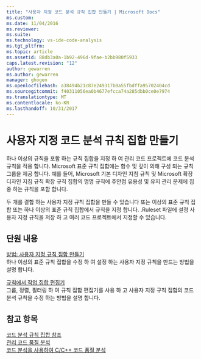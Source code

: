 ```yaml
---
title: "사용자 지정 코드 분석 규칙 집합 만들기 | Microsoft Docs"
ms.custom: 
ms.date: 11/04/2016
ms.reviewer: 
ms.suite: 
ms.technology: vs-ide-code-analysis
ms.tgt_pltfrm: 
ms.topic: article
ms.assetid: 88db3a0a-1b92-496d-9fae-b2bb980f5933
caps.latest.revision: "12"
author: gewarren
ms.author: gewarren
manager: ghogen
ms.openlocfilehash: a38494b21c87e249317b0a55fbdffa95702404cd
ms.sourcegitcommit: f40311056ea0b4677efcca74a285dbb0ce0e7974
ms.translationtype: MT
ms.contentlocale: ko-KR
ms.lasthandoff: 10/31/2017
---
```

# <a name="creating-custom-code-analysis-rule-sets"></a>사용자 지정 코드 분석 규칙 집합 만들기
하나 이상의 규칙을 포함 하는 규칙 집합을 지정 하 여 관리 코드 프로젝트에 코드 분석 규칙을 적용 합니다. Microsoft 표준 규칙 집합에는 함수 및 깊이 의해 구성 되는 규칙 그룹을 제공 합니다. 예를 들어, Microsoft 기본 디자인 지침 규칙 및 Microsoft 확장 디자인 지침 규칙 확장 규칙 집합의 명명 규칙에 주안점 유용성 및 유지 관리 문제에 집중 하는 규칙을 포함 합니다.  
  
 두 개를 결합 하는 사용자 지정 규칙 집합을 만들 수 있습니다 또는 이상의 표준 규칙 집합 또는 하나 이상의 표준 규칙 집합에서 규칙을 지정 합니다. .Ruleset 파일에 설정 사용자 지정 규칙을 저장 하 고 여러 코드 프로젝트에서 지정할 수 있습니다.  
  
## <a name="in-this-section"></a>단원 내용  
 [방법: 사용자 지정 규칙 집합 만들기](../code-quality/how-to-create-a-custom-rule-set.md)  
 하나 이상의 표준 규칙 집합을 수정 하 여 설정 하는 사용자 지정 규칙을 만드는 방법을 설명 합니다.  
  
 [규칙에서 작업 집합 편집기](../code-quality/working-in-the-code-analysis-rule-set-editor.md)  
 그룹, 정렬, 필터링 하 여 규칙 집합 편집기를 사용 하 고 사용자 지정 규칙 집합의 코드 분석 규칙을 수정 하는 방법을 설명 합니다.  
  
## <a name="see-also"></a>참고 항목  
 [코드 분석 규칙 집합 참조](../code-quality/code-analysis-rule-set-reference.md)   
 [관리 코드 품질 분석](../code-quality/analyzing-managed-code-quality-by-using-code-analysis.md)   
 [코드 분석을 사용하여 C/C++ 코드 품질 분석](../code-quality/analyzing-c-cpp-code-quality-by-using-code-analysis.md)